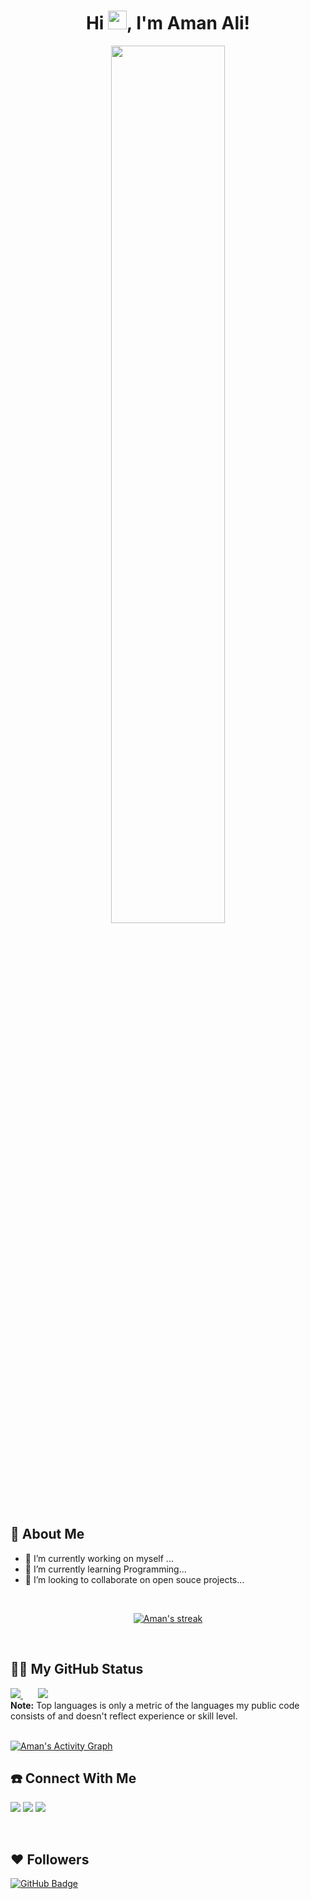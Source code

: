 <h1 align="center">Hi <img src="https://raw.githubusercontent.com/MartinHeinz/MartinHeinz/master/wave.gif" width="30px">, I'm Aman Ali!</h1>
<p align="center">
<a href="#"><img align="center" width="60%" src="https://github.com/huntgamer/Assets/blob/main/4498903.jpg"/></a>
</p>

## 🚀 About Me
- 🔭 I’m currently working on myself ...
- 🌱 I’m currently learning Programming...
- 👯 I’m looking to collaborate on open souce projects...
<br/>

<p align="center">
    <a href="https://github.com/Aman-8955/github-readme-streak-stats">
        <img alt="Aman's streak" src="https://github-readme-streak-stats.herokuapp.com/?user=Aman-8955&hide_border=false&stroke=0000&ring=1F82DD&fire=1F82DD&border=1F82DD&currStreakLabel=1F82DD"/>
    </a>
</p>
<br>

## 🧑‍💻 My GitHub Status

<p align="left">
    <a href="https://github.com/Aman-8955/github-readme-stats">
<img src="https://github-readme-stats.vercel.app/api?username=Aman-8955&count_private=true&show_icons=true&hide_rank=false">
    </a>
    &nbsp;    &nbsp;    &nbsp;
    <a href="https://github.com/Aman-8955/github-readme-stats">
        <img src="https://github-readme-stats.vercel.app/api/top-langs/?username=Aman-8955&langs_count=8"/>
    </a>
    <br>
    <b>Note:</b> Top languages is only a metric of the languages my public code consists of and doesn't reflect experience or skill level.


<br/>
<br/>

<a href="https://github.com/Aman-8955/github-readme-activity-graph"><img alt="Aman's Activity Graph" src="https://activity-graph.herokuapp.com/graph?username=Aman-8955&bg_color=white&color=1779d4&line=1779d4&point=FFFFFF&hide_border=false" /></a>
 </p>
 
 
## ☎️ Connect With Me
<p align="left">

<a href = "https://www.linkedin.com/in/aman-ali-9898a7211"><img src="https://img.icons8.com/fluent/48/000000/linkedin.png"/></a>
<a href = "https://www.instagram.com/_code.hunter_/"><img src="https://img.icons8.com/fluent/48/000000/instagram-new.png"/></a>
<a href = "https://www.youtube.com/channel/UCPqd66yZK0nGaLfQHIfIcGg"><img src="https://img.icons8.com/color/48/000000/youtube-play.png"/></a>

</p>
<br>

## ❤ Followers

<a href="https://github.com/Aman-8955?tab=followers"><img src="https://img.shields.io/github/followers/huntgamer?label=Followers&style=social" alt="GitHub Badge"></a>
